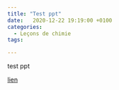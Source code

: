 ```yaml
---
title: "Test ppt"
date:   2020-12-22 19:19:00 +0100
categories:
  - Leçons de chimie
tags:

---
```

test ppt

<a href="LP 45.pptx" download>lien</a>

